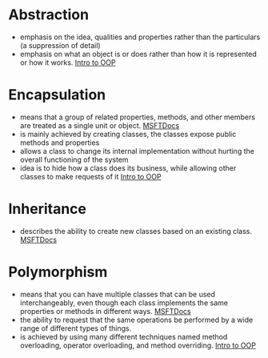 # Abstraction

* emphasis on the idea, qualities and properties rather than the particulars (a suppression of detail)
* emphasis on what an object is or does rather than how it is represented or how it works. [Intro to OOP](https://www.codeproject.com/Articles/22769/Introduction-to-Object-Oriented-Programming-Concep)

# Encapsulation

* means that a group of related properties, methods, and other members are treated as a single unit or object. [MSFTDocs](https://docs.microsoft.com/en-us/dotnet/csharp/programming-guide/concepts/object-oriented-programming)
* is mainly achieved by creating classes, the classes expose public methods and properties 
* allows a class to change its internal implementation without hurting the overall functioning of the system
* idea is to hide how a class does its business, while allowing other classes to make requests of it [Intro to OOP](https://www.codeproject.com/Articles/22769/Introduction-to-Object-Oriented-Programming-Concep)

# Inheritance 

* describes the ability to create new classes based on an existing class. [MSFTDocs](https://docs.microsoft.com/en-us/dotnet/csharp/programming-guide/concepts/object-oriented-programming)

# Polymorphism 

* means that you can have multiple classes that can be used interchangeably, even though each class implements the same properties or methods in different ways. [MSFTDocs](https://docs.microsoft.com/en-us/dotnet/csharp/programming-guide/concepts/object-oriented-programming)
* the ability to request that the same operations be performed by a wide range of different types of things.
* is achieved by using many different techniques named method overloading, operator overloading, and method overriding. [Intro to OOP](https://www.codeproject.com/Articles/22769/Introduction-to-Object-Oriented-Programming-Concep)
